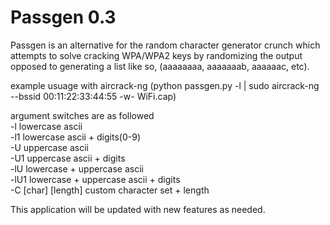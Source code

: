 # Passgen 0.3
Passgen is an alternative for the random character generator crunch which attempts to solve cracking WPA/WPA2 keys by randomizing the output opposed to generating a list like so, (aaaaaaaa, aaaaaaab, aaaaaac, etc).


example usuage with aircrack-ng (python passgen.py -l | sudo aircrack-ng --bssid 00:11:22:33:44:55 -w- WiFi.cap)

argument switches are as followed
<br>
-l lowercase ascii
<br>
-l1 lowercase ascii + digits(0-9)
<br>
-U uppercase ascii
<br>
-U1 uppercase ascii + digits
<br>
-lU lowercase + uppercase ascii
<br>
-lU1 lowercase + uppercase ascii + digits
<br>
-C [char] [length] custom character set + length

This application will be updated with new features as needed.
